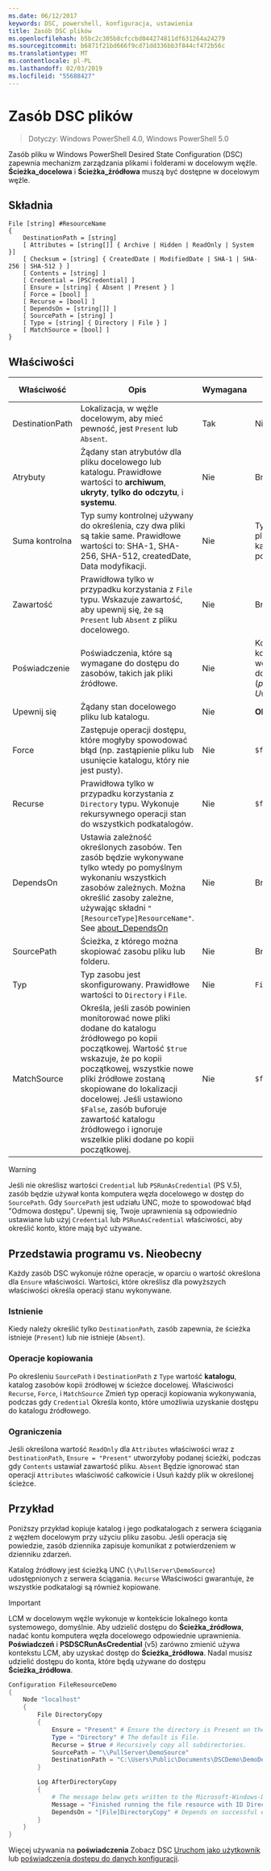 ```yaml
---
ms.date: 06/12/2017
keywords: DSC, powershell, konfiguracja, ustawienia
title: Zasób DSC plików
ms.openlocfilehash: b5bc2c305b8cfccbd044274811df631264a24279
ms.sourcegitcommit: b6871f21bd666f9cd71dd336bb3f844cf472b56c
ms.translationtype: MT
ms.contentlocale: pl-PL
ms.lasthandoff: 02/03/2019
ms.locfileid: "55688427"
---
```

# <a name="dsc-file-resource"></a>Zasób DSC plików

> Dotyczy: Windows PowerShell 4.0, Windows PowerShell 5.0

Zasób pliku w Windows PowerShell Desired State Configuration (DSC) zapewnia mechanizm zarządzania plikami i folderami w docelowym węźle. **Ścieżka_docelowa** i **Ścieżka_źródłowa** muszą być dostępne w docelowym węźle.

## <a name="syntax"></a>Składnia

```
File [string] #ResourceName
{
    DestinationPath = [string]
    [ Attributes = [string[]] { Archive | Hidden | ReadOnly | System }]
    [ Checksum = [string] { CreatedDate | ModifiedDate | SHA-1 | SHA-256 | SHA-512 } ]
    [ Contents = [string] ]
    [ Credential = [PSCredential] ]
    [ Ensure = [string] { Absent | Present } ]
    [ Force = [bool] ]
    [ Recurse = [bool] ]
    [ DependsOn = [string[]] ]
    [ SourcePath = [string] ]
    [ Type = [string] { Directory | File } ]
    [ MatchSource = [bool] ]
}
```

## <a name="properties"></a>Właściwości

|Właściwość       |Opis                                                                   |Wymagana|Wartość domyślna|
|---------------|------------------------------------------------------------------------------|--------|-------|
|DestinationPath|Lokalizacja, w węźle docelowym, aby mieć pewność, jest `Present` lub `Absent`.|Tak|Nie|
|Atrybuty     |Żądany stan atrybutów dla pliku docelowego lub katalogu. Prawidłowe wartości to **archiwum**, **ukryty**, **tylko do odczytu**, i **systemu**.|Nie|Brak|
|Suma kontrolna      |Typ sumy kontrolnej używany do określenia, czy dwa pliki są takie same. Prawidłowe wartości to: SHA-1, SHA-256, SHA-512, createdDate, Data modyfikacji.|Nie|Tylko nazwę pliku lub katalogu jest porównywany.|
|Zawartość       |Prawidłowa tylko w przypadku korzystania z `File` typu. Wskazuje zawartość, aby upewnij się, że są `Present` lub `Absent` z pliku docelowego. |Nie|Brak|
|Poświadczenie     |Poświadczenia, które są wymagane do dostępu do zasobów, takich jak pliki źródłowe.|Nie|Konto komputera węzła docelowego. (*patrz Uwaga*)|
|Upewnij się         |Żądany stan docelowego pliku lub katalogu. |Nie|**Obecna**|
|Force          |Zastępuje operacji dostępu, które mogłyby spowodować błąd (np. zastąpienie pliku lub usunięcie katalogu, który nie jest pusty).|Nie|`$false`|
|Recurse        |Prawidłowa tylko w przypadku korzystania z `Directory` typu. Wykonuje rekursywnego operacji stan do wszystkich podkatalogów.|Nie|`$false`|
|DependsOn      |Ustawia zależność określonych zasobów. Ten zasób będzie wykonywane tylko wtedy po pomyślnym wykonaniu wszystkich zasobów zależnych. Można określić zasoby zależne, używając składni `"[ResourceType]ResourceName"`. See [about_DependsOn](../../../configurations/resource-depends-on.md)|Nie|Brak|
|SourcePath     |Ścieżka, z którego można skopiować zasobu pliku lub folderu.|Nie|Brak|
|Typ           |Typ zasobu jest skonfigurowany. Prawidłowe wartości to `Directory` i `File`.|Nie|`File`|
|MatchSource    |Określa, jeśli zasób powinien monitorować nowe pliki dodane do katalogu źródłowego po kopii początkowej. Wartość `$true` wskazuje, że po kopii początkowej, wszystkie nowe pliki źródłowe zostaną skopiowane do lokalizacji docelowej. Jeśli ustawiono `$False`, zasób buforuje zawartość katalogu źródłowego i ignoruje wszelkie pliki dodane po kopii początkowej.|Nie|`$false`|

> [!WARNING]
> Jeśli nie określisz wartości `Credential` lub `PSRunAsCredential` (PS V.5), zasób będzie używał konta komputera węzła docelowego w dostęp do `SourcePath`.  Gdy `SourcePath` jest udziału UNC, może to spowodować błąd "Odmowa dostępu". Upewnij się, Twoje uprawnienia są odpowiednio ustawiane lub użyj `Credential` lub `PSRunAsCredential` właściwości, aby określić konto, które mają być używane.

## <a name="present-vs-absent"></a>Przedstawia programu vs. Nieobecny

Każdy zasób DSC wykonuje różne operacje, w oparciu o wartość określona dla `Ensure` właściwości. Wartości, które określisz dla powyższych właściwości określa operacji stanu wykonywane.

### <a name="existence"></a>Istnienie

Kiedy należy określić tylko `DestinationPath`, zasób zapewnia, że ścieżka istnieje (`Present`) lub nie istnieje (`Absent`).

### <a name="copy-operations"></a>Operacje kopiowania

Po określeniu `SourcePath` i `DestinationPath` z `Type` wartość **katalogu**, katalog zasobów kopii źródłowej w ścieżce docelowej. Właściwości `Recurse`, `Force`, i `MatchSource` Zmień typ operacji kopiowania wykonywania, podczas gdy `Credential` Określa konto, które umożliwia uzyskanie dostępu do katalogu źródłowego.

### <a name="limitations"></a>Ograniczenia

Jeśli określona wartość `ReadOnly` dla `Attributes` właściwości wraz z `DestinationPath`, `Ensure = "Present"` utworzyłoby podanej ścieżki, podczas gdy `Contents` ustawiał zawartość pliku.  `Absent` Będzie ignorować stan operacji `Attributes` właściwość całkowicie i Usuń każdy plik w określonej ścieżce.

## <a name="example"></a>Przykład

Poniższy przykład kopiuje katalog i jego podkatalogach z serwera ściągania z węzłem docelowym przy użyciu pliku zasobu. Jeśli operacja się powiedzie, zasób dziennika zapisuje komunikat z potwierdzeniem w dzienniku zdarzeń.

Katalog źródłowy jest ścieżką UNC (`\\PullServer\DemoSource`) udostępnionych z serwera ściągania. `Recurse` Właściwości gwarantuje, że wszystkie podkatalogi są również kopiowane.

> [!IMPORTANT]
> LCM w docelowym węźle wykonuje w kontekście lokalnego konta systemowego, domyślnie. Aby udzielić dostępu do **Ścieżka_źródłowa**, nadać kontu komputera węzła docelowego odpowiednie uprawnienia. **Poświadczeń** i **PSDSCRunAsCredential** (v5) zarówno zmienić używa kontekstu LCM, aby uzyskać dostęp do **Ścieżka_źródłowa**. Nadal musisz udzielić dostępu do konta, które będą używane do dostępu **Ścieżka_źródłowa**.

```powershell
Configuration FileResourceDemo
{
    Node "localhost"
    {
        File DirectoryCopy
        {
            Ensure = "Present" # Ensure the directory is Present on the target node.
            Type = "Directory" # The default is File.
            Recurse = $true # Recursively copy all subdirectories.
            SourcePath = "\\PullServer\DemoSource"
            DestinationPath = "C:\Users\Public\Documents\DSCDemo\DemoDestination"
        }

        Log AfterDirectoryCopy
        {
            # The message below gets written to the Microsoft-Windows-Desired State Configuration/Analytic log
            Message = "Finished running the file resource with ID DirectoryCopy"
            DependsOn = "[File]DirectoryCopy" # Depends on successful execution of the File resource.
        }
    }
}
```

Więcej używania na **poświadczenia** Zobacz DSC [Uruchom jako użytkownik](../../../configurations/runAsUser.md) lub [poświadczenia dostępu do danych konfiguracji](../../../configurations/configDataCredentials.md).
